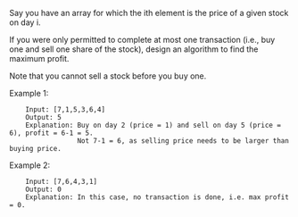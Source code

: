 Say you have an array for which the ith element is the price of a given stock on day i.

If you were only permitted to complete at most one transaction (i.e., buy one and sell one share of the stock), design an algorithm to find the maximum profit.

Note that you cannot sell a stock before you buy one.

Example 1:

        Input: [7,1,5,3,6,4]
        Output: 5
        Explanation: Buy on day 2 (price = 1) and sell on day 5 (price = 6), profit = 6-1 = 5.
                     Not 7-1 = 6, as selling price needs to be larger than buying price.
Example 2:

        Input: [7,6,4,3,1]
        Output: 0
        Explanation: In this case, no transaction is done, i.e. max profit = 0.
